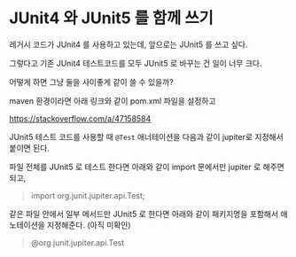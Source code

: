 # JUnit4 와 JUnit5 를 함께 쓰기

레거시 코드가 JUnit4 를 사용하고 있는데, 앞으로는 JUnit5 를 쓰고 싶다.

그렇다고 기존 JUnit4 테스트코드를 모두 JUnit5 로 바꾸는 건 일이 너무 크다.

어떻게 하면 그냥 둘을 사이좋게 같이 쓸 수 있을까?

maven 환경이라면 아래 링크와 같이 pom.xml 파일을 설정하고

https://stackoverflow.com/a/47158584

JUnit5 테스트 코드를 사용할 때 `@Test` 애너테이션을 다음과 같이 jupiter로 지정해서 붙이면 된다.

파일 전체를 JUnit5 로 테스트 한다면 아래와 같이 import 문에서만 jupiter 로 해주면 되고,

>import org.junit.jupiter.api.Test;

같은 파일 안에서 일부 메서드만 JUnit5 로 한다면 아래와 같이 패키지명을 포함해서 애노테이션을 지정해준다. (아직 미확인)

>@org.junit.jupiter.api.Test


